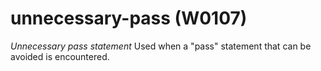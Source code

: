 # unnecessary-pass (W0107)

*Unnecessary pass statement* Used when a "pass" statement that can be
avoided is encountered.
